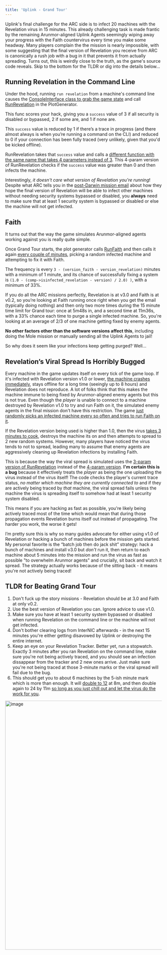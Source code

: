 ```yaml
---
title: 'Uplink - Grand Tour'
---
```


Uplink's final challenge for the ARC side is to infect 20 machines with the Revelation virus in 15 minutes. This already challenging task is made frantic by the remaining Arunmor-aligned Uplink Agents seemingly wiping away your progress with the Faith countervirus every time you make some headway. Many players complain the the mission is nearly impossible, with some suggesting that the final version of Revelation you receive from ARC is canonically a rush job with a bug in it that prevents it from actually spreading. Turns out, this is weirdly close to the truth, as the game's source code reveals. Skip to the bottom for the TLDR or dig into the details below...


## Running Revelation in the Command Line
Under the hood, running `run revelation` from a machine's command line causes the [ConsoleInterface class to grab the game state](https://gitlab.com/matt81093/uplink-source-code/-/blob/master/uplink/src/interface/remoteinterface/consolescreen_interface.cpp?ref_type=heads#L615) and call [RunRevelation](https://gitlab.com/matt81093/uplink-source-code/-/blob/master/uplink/src/world/generator/plotgenerator.cpp?ref_type=heads#L841) in the PlotGenerator.

This func scores your hack, giving you a `success` value of 3 if all security is disabled or bypassed, 2 if some are, and 1 if none are.

This `success` value is reduced by 1 if there’s a trace in progress (and there almost always is when you’re running a command on the CLI) and reduced to 0 if your connection has been fully traced (very unlikely, given that you'd be kicked offline).

RunRevelation takes that `success` value and calls a [different function with the same name that takes 4 parameters instead of 3](https://gitlab.com/matt81093/uplink-source-code/-/blob/master/uplink/src/world/generator/plotgenerator.cpp?ref_type=heads#L941). This 4-param version of RunRevelation checks if the `success` value was greater than 0 and then infects the machine.

Interestingly, _it doesn't care what version of Revelation you're running_! Despite what ARC tells you in the [post-Darwin mission email](https://gitlab.com/matt81093/uplink-source-code/-/blob/master/uplink/src/world/generator/plotgenerator.cpp?ref_type=heads#L4164) about how they hope the final version of Revelation will be able to infect other machines without needing security systems bypassed or disabled, you **always** need to make sure that at least 1 security system is bypassed or disabled or else the machine will not get infected.




## Faith
It turns out that the way the game simulates Arunmor-aligned agents working against you is really quite simple.

Once Grand Tour starts, the plot generator calls [RunFaith](https://gitlab.com/matt81093/uplink-source-code/-/blob/master/uplink/src/world/generator/plotgenerator.cpp?ref_type=heads#L899) and then calls it again [every couple of minutes](https://gitlab.com/matt81093/uplink-source-code/-/blob/master/uplink/src/world/generator/plotgenerator.cpp?ref_type=heads#L2861), picking a random infected machine and attempting to fix it with Faith.

The frequency is every `3 - (version_faith - version_revelation)` minutes with a minimum of 1 minute, and its chance of successfully fixing a system is `(1.0 - (comp->isinfected_revelation - version) / 2.0) )`, with a minimum of 33%.

If you do all the ARC missions perfectly, Revelation is at v3.0 and Faith is at v0.2, so you’re looking at Faith running once right when you get the email (typically doing nothing) and then only two more times during the 15 minute time limit for Grand tour: once at 5m48s in, and a second time at 11m36s, with a 33% chance each time to purge a single infected machine. So, you're looking at an average of 2/3 of one machine getting fixed by enemy agents.

**No other factors other than the software versions affect this**, including doing the Mole mission or manually sending all the Uplink Agents to jail!

So why does it seem like your infections keep getting purged? Well...


## Revelation’s Viral Spread Is Horribly Bugged
Every machine in the game updates itself on every tick of the game loop. If it's infected with Revelation version v1.0 or lower, [the machine crashes immediately](https://gitlab.com/matt81093/uplink-source-code/-/blob/master/uplink/src/world/computer/computer.cpp?ref_type=heads#L154), stays offline for a long time (seeingly up to 8 hours) and Revelation does not reproduce. A lot of folks think that this makes the machine immune to being fixed by Arunmor-aligned enemy agents but this is not true. Even though the _player_ is unable to connect to a machine destroyed by Revelation v1.0 to try and run Faith on it, the simulated enemy agents in the final mission don't have this restriction. The game [just randomly picks an infected machine every so often and tries to run Faith on it](https://gitlab.com/matt81093/uplink-source-code/-/blob/master/uplink/src/world/generator/plotgenerator.cpp#L2854).

If the Revelation version being used is higher than 1.0, then the virus [takes 3 minutes to cook](https://gitlab.com/matt81093/uplink-source-code/-/blob/master/uplink/src/world/computer/computer.cpp?ref_type=heads#L627), destroys the machine its on and then attempts to spread to 2 new random systems. However, many players have noticed the virus tends to not to spread, leading many to assume that enemy agents are aggressively cleaning up Revelation infections by installing Faith.

This is because the way the viral spread is simulated uses the [3-param version of RunRevelation](https://gitlab.com/matt81093/uplink-source-code/-/blob/master/uplink/src/world/computer/computer.cpp?ref_type=heads#L641) instead of the [4-param version](https://gitlab.com/matt81093/uplink-source-code/-/blob/master/uplink/src/world/generator/plotgenerator.cpp#L941). **I'm certain this is a bug** because it effectively treats the _player_ as being the one uploading the virus instead of the virus itself! The code checks the player's current trace status, _no matter which machine they are currently connected to_ and if they are actively being traced by _that_ machine, the viral spread fails unless the machine the virus is spreading itself to somehow had at least 1 security system disabled.

This means if you are hacking as fast as possible, you're likely being actively traced most of the time which would mean that during those propagation events Revelation burns itself out instead of propagating. The harder you work, the worse it gets! 

I’m pretty sure this is why so many guides advocate for either using v1.0 of Revelation or hacking a bunch of machines before the mission gets started. My personal favorite is the “batch job then do jack shit” strategy: hack a bunch of machines and install v3.0 but _don't_ run it, then return to each machine about 5 minutes into the mission and run the virus as fast as possible "to overwhelm Arunmor agents" and crucially, sit back and watch it spread. The strategy actually works because of the sitting back - it means you're not actively being traced!

## TLDR for Beating Grand Tour
1. Don't fuck up the story missions - Revelation should be at 3.0 and Faith at only v0.2.
2. Use the best version of Revelation you can. Ignore advice to use v1.0.
3. Make sure you have at least 1 security system bypassed or disabled when running Revelation on the command line or the machine will 
not get infected.
4. Don't bother clearing logs from InterNIC afterwards - in the next 15 minutes you're either getting disavowed by Uplink or destroying the entire internet.
5. Keep an eye on your Revelation Tracker. Better yet, run a stopwatch. Exactly 3 minutes after you ran Revelation on the command line, make sure you're not being actively traced, and you should see an infection dissappear from the tracker and 2 new ones arrive. Just make sure you're not being traced at those 3-minute marks or the viral spread will fail due to the bug.
6. This should get you to about 6 machines by the 5-ish minute mark which is more than enough. It will [double to 12](https://www.youtube.com/watch?v=JBxkney44eg) at 8m, and then double again to 24 by 11m [so long as you just chill out and let the virus do the work for you](https://www.youtube.com/watch?v=H6viHHbIxt0).

<img width="800" height="800" alt="image" src="https://github.com/user-attachments/assets/c7ecb9cd-5783-44c6-a75d-2011aa165539" />

